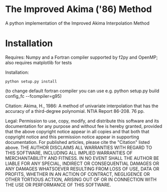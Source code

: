 # The Improved Akima ('86) Method
A python implementation of the Improved Akima Interpolation Method

# Installation
Requires: Numpy and a Fortran compiler supported by f2py and OpenMP;
  also requires matplotlib for tests

Installation:

`python setup.py install`

(to change default fortran compiler you can use e.g.
 python setup.py build config_fc --fcompiler=g95)

Citation:
Akima, H., 1986: A method of univariate interpolation that has
    the accuracy of a third-degree polynomial. NTIA Report 86-208. 76 pp.

Legal:
Permission to use, copy, modify, and distribute this software and its
documentation for any purpose and without fee is hereby granted,
provided that the above copyright notice appear in all copies and that
both that copyright notice and this permission notice appear in
supporting documentation. For published articles, please cite the
"Citation" listed above.
THE AUTHOR DISCLAIMS ALL WARRANTIES WITH REGARD TO THIS SOFTWARE,
INCLUDING ALL IMPLIED WARRANTIES OF MERCHANTABILITY AND FITNESS. IN NO
EVENT SHALL THE AUTHOR BE LIABLE FOR ANY SPECIAL, INDIRECT OR
CONSEQUENTIAL DAMAGES OR ANY DAMAGES WHATSOEVER RESULTING FROM LOSS OF
USE, DATA OR PROFITS, WHETHER IN AN ACTION OF CONTRACT, NEGLIGENCE OR
OTHER TORTIOUS ACTION, ARISING OUT OF OR IN CONNECTION WITH THE USE OR
PERFORMANCE OF THIS SOFTWARE.

